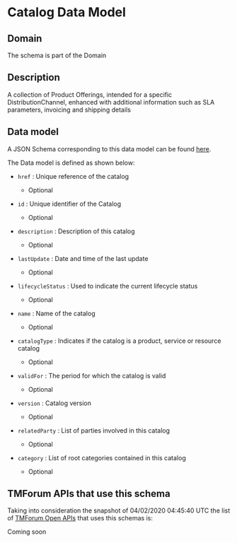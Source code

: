 # Catalog Data Model

## Domain

The  schema is part of the  Domain

## Description

A collection of Product Offerings, intended for a specific DistributionChannel, enhanced with additional information such as SLA parameters, invoicing and shipping details

## Data model

A JSON Schema corresponding to this data model can be found
[here](https://github.com/tmforum-rand/schemas/blob/candidates/Product/Catalog.schema.json).

The Data model is defined as shown below:
- `href` : Unique reference of the catalog

  - Optional

- `id` : Unique identifier of the Catalog

  - Optional

- `description` : Description of this catalog

  - Optional

- `lastUpdate` : Date and time of the last update

  - Optional

- `lifecycleStatus` : Used to indicate the current lifecycle status

  - Optional

- `name` : Name of the catalog

  - Optional

- `catalogType` : Indicates if the catalog is a product, service or resource catalog

  - Optional

- `validFor` : The period for which the catalog is valid

  - Optional

- `version` : Catalog version

  - Optional

- `relatedParty` : List of parties involved in this catalog

  - Optional

- `category` : List of root categories contained in this catalog

  - Optional





## TMForum APIs that use this schema

Taking into consideration the snapshot of 04/02/2020 04:45:40 UTC the list of [TMForum Open APIs](https://www.tmforum.org/open-apis/) that uses this schemas is:

Coming soon